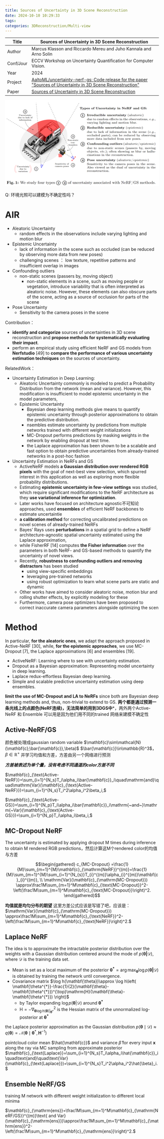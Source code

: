 ```yaml
---
title: Sources of Uncertainty in 3D Scene Reconstruction
date: 2024-10-10 10:29:33
tags: 
categories: 3DReconstruction/Multi-view
---
```


| Title     | Sources of Uncertainty in 3D Scene Reconstruction                                                                                                             |
| --------- | ------------------------------------------------------------------------------------------------------------------------------------------------------------- |
| Author    | Marcus Klasson and Riccardo Mereu and Juho Kannala and Arno Solin                                                                                             |
| Conf/Jour | ECCV Workshop on Uncertainty Quantification for Computer Vision.                                                                                              |
| Year      | 2024                                                                                                                                                          |
| Project   | [AaltoML/uncertainty-nerf-gs: Code release for the paper "Sources of Uncertainty in 3D Scene Reconstruction"](https://github.com/AaltoML/uncertainty-nerf-gs) |
| Paper     | [Sources of Uncertainty in 3D Scene Reconstruction](https://arxiv.org/pdf/2409.06407)                                                                         |

![image.png|666](https://raw.githubusercontent.com/qiyun71/Blog_images/main/MyBlogPic/202403/20240929204911.png)

<!-- more -->

Q: 环境光照可以建模为不确定性吗？

# AIR

- Aleatoric Uncertainty
  - random effects in the observations include varying lighting and motion blur
- Epistemic Uncertainty
  - lack of information in the scene such as occluded (can be reduced by observing more data from new poses)
  - challenging scenes ： low texture, repetitive patterns and insufficient overlap in images
- Confounding outliers
  - non-static scenes (passers by, moving object)
    - non-static elements in a scene, such as moving people or vegetation, introduce variability that is often interpreted as aleatoric noise. However, these elements can also obscure parts of the scene, acting as a source
of occlusion for parts of the scene
- Pose Uncertainty
  - Sensitivity to the camera poses in the scene


Contribution：
- **identify and categorize** sources of uncertainties in 3D scene reconstruction and **propose methods for systematically evaluating their impact**.
- perform an empirical study using efficient NeRF and GS models from **Nerfstudio** [49] to **compare the performance of various uncertainty estimation techniques** on the sources of uncertainty.

RelatedWork：
- Uncertainty Estimation in Deep Learning: 
  - Aleatoric Uncertainty commonly is modeled to predict a Probability Distribution from the network (mean and variance). However, this modification is insufficient to model epistemic uncertainty in the model parameters,
  - Epistemic Uncertainty
    - Bayesian deep learning methods give means to quantify epistemic uncertainty through posterior approximations to obtain the predictive distribution.
    - nsembles estimate uncertainty by predictions from multiple networks trained with different weight initializations
    - MC-Dropout performs predictions by masking weights in the network by enabling dropout at test time.
    - the Laplace approximation has been shown to be a scalable and fast option to obtain predictive uncertainties from already-trained networks in a post-hoc fashion
- Uncertainty Estimation in NeRFs and GS
  - ActiveNeRF models **a Gaussian distribution over rendered RGB pixels** with the goal of next-best view selection, which spurred interest in this application as well as exploring more flexible probability distributions.
  - Estimating **epistemic uncertainty in few-view settings** was studied, which require significant modifications to the NeRF architecture as they **use variational inference for optimization**.
  - Later works have focused on architecture agnostic不可知论 approaches, used **ensembles** of efficient NeRF backbones to estimate uncertaintie
  - **a calibration method** for correcting uncalibrated predictions on novel scenes of already-trained NeRFs
  - Bayes’ Rays uses **perturbations** in a spatial grid to define a NeRF architecture-agnostic spatial uncertainty estimated using the Laplace approximation,
  - while FisherRF [14] computes **the Fisher information** over the parameters in both NeRF- and GS-based methods to quantify the uncertainty of novel views.
  - Recently, **robustness to confounding outliers and removing distractors** has been studied
    - using view-specific embeddings
    - leveraging pre-trained networks
    - using robust optimization to learn what scene parts are static and dynamic
  - Other works have aimed to consider aleatoric noise, motion blur and rolling shutter effects, by explicitly modeling for these
  - Furthermore, camera pose optimizers have been proposed to correct inaccurate camera parameters alongside optimizing the scen

# Method

In particular, **for the aleatoric ones**, we adapt the approach proposed in Active-NeRF [30], while, **for the epistemic approaches**, we use MC-Dropout [7], the Laplace approximations [6] and ensembles [19].
- ActiveNeRF: Learning where to see with uncertainty estimation.
- Dropout as a Bayesian approximation: Representing model uncertainty in deep learning.
- Laplace redux-effortless Bayesian deep learning. 
- Simple and scalable predictive uncertainty estimation using deep ensembles.

**limit the use of MC-Dropout and LA to NeRFs** since both are Bayesian deep learning methods and, thus, non-trivial to extend to GS. **两个都是通过预测一条光线上的点颜色(NeRF连续)，无法简单的用到3DGS中***，两外两个Active-NeRF 和 Ensemble 可以用是因为他们用不同的trained 网络来建模不确定性

## Active-NeRF/GS

颜色被处理成gaussian random variable  $\mathbf{c}\sim\mathcal{N}(\mathbf{c};\bar{\mathbf{c}},\beta)$ $\bar{\mathbf{c}}\in\mathbb{R}^3$，$\beta\in\mathbb{R}^+$ 并学习均值和方差，方差由另一个网络进行预测

***方差被表述为单个量，没有考虑不同通道的color方差不同***

$\mathbf{c}_{\text{Active-NeRF}}=\sum_{i=1}^{N_s}T_i\alpha_i\bar{\mathbf{c}}_i\quad\mathrm{and}\quad\mathrm{Var}(\mathbf{c}_{\text{Active-NeRF}})=\sum_{i=1}^{N_s}T_i^2\alpha_i^2\beta_i,$

$\mathbf{c}_{\text{Active-GS}}=\sum_{i=1}^{N_p}T_i\alpha_i\bar{\mathbf{c}}_i\mathrm{~and~}\mathrm{~Var}(\mathbf{c}_{\text{Active-GS}})=\sum_{i=1}^{N_p}T_i\alpha_i\beta_i,$


## MC-Dropout NeRF

The uncertainty is estimated by applying dropout M times during inference to obtain M rendered RGB predictions，然后计算这M个rendered color的均值与方差

$$\begin{gathered}
c_{MC-Dropout} =\frac{1}{M}\sum_{m=1}^{M}\mathbf{c}_{\mathrm{NeRF}}^{(m)}=\frac{1}{M}\sum_{m=1}^{M}\sum_{i=1}^{N_{s}}T_{i}^{(m)}\alpha_{i}^{(m)}\mathbf{c}_{i}^{(m)}, \\
\mathrm{Var}(\mathbf{c}_{\mathrm{MC-Dropout}}) \approx\frac1M\sum_{m=1}^M\mathbf{c}_{\text{MC-Dropout}}^2-\left(\frac1M\sum_{m=1}^M\mathbf{c}_{\text{MC-Dropout}}\right)^2. 
\end{gathered}$$

**均值就是均匀分布的期望**
这里方差公式应该是写错了吧，应该是：$\mathrm{Var}(\mathbf{c}_{\mathrm{MC-Dropout}}) \approx\frac1M\sum_{m=1}^M\mathbf{c}_{\text{NeRF}}^2-\left(\frac1M\sum_{m=1}^M\mathbf{c}_{\text{NeRF}}\right)^2.$

## Laplace NeRF

The idea is to approximate the intractable posterior distribution over the weights with a Gaussian distribution centered around the mode of $p(\mathbf{\theta|\mathcal{D}})$, where $\mathcal{D}$ is the training data set.

- Mean is set as a local maximum of the posterior $\mathbf{\theta^{*}}=\arg\max_{\mathbf{\theta}}\log p(\mathbf{\theta|\mathcal{D}})$ is obtained by training the network until convergence.
- Covariance matrix $\log h(\mathbf{\theta})\approx \log h\left( \mathbf{\theta^{*}}-\frac{1}{2}(\mathbf{\theta}-\mathbf{\theta^{*}})^{\top}\mathrm{H}(\mathbf{\theta}-\mathbf{\theta^{*}}) \right)$
  - by Taylor expanding $\log p(\mathbf{\theta}|\mathcal{D})$ around $\mathbf{\theta^{*}}$
  - $\mathrm{H}=-\nabla^{2}_{\mathbf{\theta}\log h(\mathbf{\theta})|_{\mathbf{\theta^{*}}}}$ is the Hessian matrix of the unnormalized log-posterior at $\mathbf{\theta^{*}}$ 

the Laplace posterior approximation as the Gaussian distribution $p(\boldsymbol{\theta}\mid\mathcal{D}) \approx q(\boldsymbol{\theta}) = \mathcal{N}(\boldsymbol{\theta}\mid\boldsymbol{\theta}^*,\mathbf{H}^{-1})$

pointcloud color mean $\hat{\mathbf{c}}$ and variance $\hat{\beta}$ for every input $\mathbf{x}$ along the ray via MC sampling from approximate posterior
$\mathbf{c}_{\text{Laplace}}=\sum_{i=1}^{N_s}T_i\alpha_i\hat{\mathbf{c}}_i\quad\text{and}\quad\text{Var}(\mathbf{c}_{\text{Laplace}})=\sum_{i=1}^{N_s}T_i^2\alpha_i^2\hat{\beta}_i.$

## Ensemble NeRF/GS

training M network with different weight initialization to different local minima

$\mathbf{c}_{\mathrm{ens}}=\frac1M\sum_{m=1}^M\mathbf{c}_{\mathrm{NeRF/GS}}^{(m)}\text{ and Var}(\mathbf{c}_{\mathrm{ens}})\approx\frac1M\sum_{m=1}^M\mathbf{c}_{\mathrm{ens}}^2-\left(\frac1M\sum_{m=1}^M\mathbf{c}_{\mathrm{ens}}\right)^2.$


